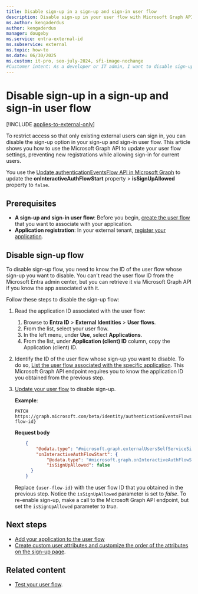 ```yaml
---
title: Disable sign-up in a sign-up and sign-in user flow
description: Disable sign-up in your user flow with Microsoft Graph API. Prevent new registrations and allow only sign-in for your external users. 
ms.author: kengaderdus
author: kengaderdus
manager: dougeby
ms.service: entra-external-id
ms.subservice: external
ms.topic: how-to
ms.date: 06/30/2025
ms.custom: it-pro, seo-july-2024, sfi-image-nochange
#Customer intent: As a developer or IT admin, I want to disable sign-up in a user flow so that only existing external users can sign in. 
---
```


# Disable sign-up in a sign-up and sign-in user flow

[!INCLUDE [applies-to-external-only](../includes/applies-to-external-only.md)]

To restrict access so that only existing external users can sign in, you can disable the sign-up option in your sign-up and sign-in user flow. This article shows you how to use the Microsoft Graph API to update your user flow settings, preventing new registrations while allowing sign-in for current users.

You use the [Update authenticationEventsFlow API in Microsoft Graph](/graph/api/authenticationeventsflow-update) to update the **onInteractiveAuthFlowStart** property > **isSignUpAllowed** property to `false`. 

## Prerequisites

- **A sign-up and sign-in user flow**: Before you begin, [create the user flow](how-to-user-flow-sign-up-sign-in-customers.md) that you want to associate with your application.
- **Application registration**: In your external tenant, [register your application](/entra/identity-platform/quickstart-register-app).

## Disable sign-up flow

To disable sign-up flow, you need to know the ID of the user flow whose sign-up you want to disable. You can't read the user flow ID from the Microsoft Entra admin center, but you can retrieve it via Microsoft Graph API if you know the app associated with it.

Follow these steps to disable the sign-up flow:

1. Read the application ID associated with the user flow:
    1. Browse to **Entra ID** > **External Identities** > **User flows**.
    1. From the list, select your user flow.
    1. In the left menu, under **Use**, select **Applications**.
    1. From the list, under **Application (client) ID** column, copy the Application (client) ID.

1. Identify the ID of the user flow whose sign-up you want to disable. To do so, [List the user flow associated with the specific application](/graph/api/identitycontainer-list-authenticationeventsflows#example-4-list-user-flow-associated-with-specific-application-id). This Microsoft Graph API endpoint requires you to know the application ID you obtained from the previous step. 

1. [Update your user flow](/graph/api/authenticationeventsflow-update) to disable sign-up. 

    **Example**:

   ```http
   PATCH https://graph.microsoft.com/beta/identity/authenticationEventsFlows/{user-flow-id} 
   ```   

    **Request body**

    ```json
        {    
            "@odata.type": "#microsoft.graph.externalUsersSelfServiceSignUpEventsFlow",    
            "onInteractiveAuthFlowStart": {    
                "@odata.type": "#microsoft.graph.onInteractiveAuthFlowStartExternalUsersSelfServiceSignUp",    
                "isSignUpAllowed": false    
          }    
        }
    ```

    Replace `{user-flow-id}` with the user flow ID that you obtained in the previous step. Notice the `isSignUpAllowed` parameter is set to *false*. To re-enable sign-up, make a call to the Microsoft Graph API endpoint, but set the `isSignUpAllowed` parameter to *true*.   

## Next steps

- [Add your application to the user flow](how-to-user-flow-add-application.md)
- [Create custom user attributes and customize the order of the attributes on the sign-up page](how-to-define-custom-attributes.md).


## Related content

- [Test your user flow](./how-to-test-user-flows.md).